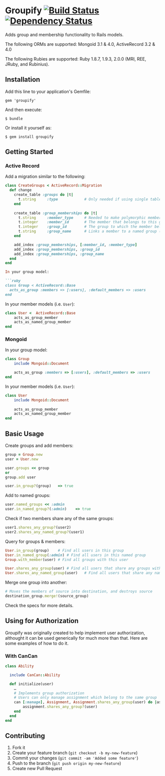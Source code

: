 # Groupify [![Build Status](https://secure.travis-ci.org/dwbutler/groupify.png)](http://travis-ci.org/dwbutler/groupify) [![Dependency Status](https://gemnasium.com/dwbutler/groupify.png)](https://gemnasium.com/dwbutler/groupify)
Adds group and membership functionality to Rails models.

The following ORMs are supported:
Mongoid 3.1 & 4.0, ActiveRecord 3.2 & 4.0

The following Rubies are supported:
Ruby 1.8.7, 1.9.3, 2.0.0 (MRI, REE, JRuby, and Rubinius).

## Installation

Add this line to your application's Gemfile:

    gem 'groupify'

And then execute:

    $ bundle

Or install it yourself as:

    $ gem install groupify

## Getting Started
### Active Record
Add a migration similar to the following:
```ruby
class CreateGroups < ActiveRecord::Migration
  def change
    create_table :groups do |t|
      t.string     :type			# Only needed if using single table inheritence
    end
    
    create_table :group_memberships do |t|
      t.string     :member_type		# Needed to make polymorphic members work
      t.integer    :member_id		# The member that belongs to this group
      t.integer    :group_id		# The group to which the member belongs
      t.string     :group_name		# Links a member to a named group (if using named groups)
    end

    add_index :group_memberships, [:member_id, :member_type]
    add_index :group_memberships, :group_id
    add_index :group_memberships, :group_name
  end
end

In your group model:

```ruby
class Group < ActiveRecord::Base  
  acts_as_group :members => [:users], :default_members => :users
end
```

In your member models (i.e. `User`):

```ruby
class User <  ActiveRecord::Base
	acts_as_group_member
	acts_as_named_group_member
end
```

### Mongoid
In your group model:

```ruby
class Group
	include Mongoid::Document

	acts_as_group :members => [:users], :default_members => :users
end
```

In your member models (i.e. `User`):

```ruby
class User
	include Mongoid::Document
	
	acts_as_group_member
	acts_as_named_group_member
end
```

## Basic Usage

Create groups and add members:

```ruby
group = Group.new
user = User.new

user.groups << group
or
group.add user

user.in_group?(group)	=> true
```

Add to named groups:

```ruby
user.named_groups << :admin
user.in_named_group?(:admin)	=> true
```

Check if two members share any of the same groups:

```ruby
user1.shares_any_group?(user2)
user2.shares_any_named_group?(user1)
```

Query for groups & members:

```ruby
User.in_group(group)	# Find all users in this group
User.in_named_group(:admin)	# Find all users in this named group
Group.with_member(user)	# Find all groups with this user

User.shares_any_group(user)	# Find all users that share any groups with this user
User.shares_any_named_group(user)	# Find all users that share any named groups with this user
```

Merge one group into another:

```ruby
# Moves the members of source into destination, and destroys source
destination_group.merge!(source_group)
```

Check the specs for more details.

## Using for Authorization
Groupify was originally created to help implement user authorization, althought it can be used
generically for much more than that. Here are some examples of how to do it.

### With CanCan

```ruby
class Ability

  include CanCan::Ability

  def initialize(user)
    …
    # Implements group authorization
    # Users can only manage assignment which belong to the same group
    can [:manage], Assignment, Assignment.shares_any_group(user) do |assignment|
    	assignment.shares_any_group?(user)
  	end
  end
end
```

## Contributing

1. Fork it
2. Create your feature branch (`git checkout -b my-new-feature`)
3. Commit your changes (`git commit -am 'Added some feature'`)
4. Push to the branch (`git push origin my-new-feature`)
5. Create new Pull Request
